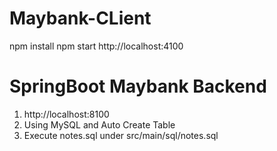 # Maybank-CLient
npm install
npm start
http://localhost:4100

# SpringBoot Maybank Backend
1) http://localhost:8100
2) Using MySQL and Auto Create Table
3) Execute notes.sql under src/main/sql/notes.sql
